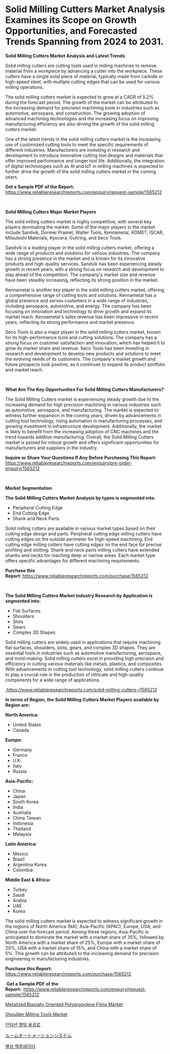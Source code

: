 <p><h1>Solid Milling Cutters Market Analysis Examines its Scope on Growth Opportunities, and Forecasted Trends Spanning from 2024 to 2031.</h1></p><p><strong>Solid Milling Cutters Market Analysis and Latest Trends</strong></p>
<p><p>Solid milling cutters are cutting tools used in milling machines to remove material from a workpiece by advancing a cutter into the workpiece. These cutters have a single solid piece of material, typically made from carbide or high-speed steel, with multiple cutting edges that can be used for various milling operations.</p><p>The solid milling cutters market is expected to grow at a CAGR of 5.2% during the forecast period. The growth of the market can be attributed to the increasing demand for precision machining tools in industries such as automotive, aerospace, and construction. The growing adoption of advanced machining technologies and the increasing focus on improving manufacturing efficiency are also driving the growth of the solid milling cutters market.</p><p>One of the latest trends in the solid milling cutters market is the increasing use of customized cutting tools to meet the specific requirements of different industries. Manufacturers are investing in research and development to introduce innovative cutting tool designs and materials that offer improved performance and longer tool life. Additionally, the integration of digital technologies such as AI and IoT in milling machines is expected to further drive the growth of the solid milling cutters market in the coming years.</p></p>
<p><strong>Get a Sample PDF of the Report:&nbsp;</strong> <a href="https://www.reliableresearchreports.com/enquiry/request-sample/1565212">https://www.reliableresearchreports.com/enquiry/request-sample/1565212</a></p>
<p>&nbsp;</p>
<p><strong>Solid Milling Cutters Major Market Players</strong></p>
<p><p>The solid milling cutters market is highly competitive, with several key players dominating the market. Some of the major players in the market include Sandvik, Dormer Pramet, Walter Tools, Kennametal, KOMET, ISCAR, Mitsubishi Materials, Kyocera, Guhring, and Seco Tools.</p><p>Sandvik is a leading player in the solid milling cutters market, offering a wide range of products and solutions for various industries. The company has a strong presence in the market and is known for its innovative products and high-quality services. Sandvik has been experiencing steady growth in recent years, with a strong focus on research and development to stay ahead of the competition. The company's market size and revenue have been steadily increasing, reflecting its strong position in the market.</p><p>Kennametal is another key player in the solid milling cutters market, offering a comprehensive range of cutting tools and solutions. Kennametal has a global presence and serves customers in a wide range of industries, including aerospace, automotive, and energy. The company has been focusing on innovation and technology to drive growth and expand its market reach. Kennametal's sales revenue has been impressive in recent years, reflecting its strong performance and market presence.</p><p>Seco Tools is also a major player in the solid milling cutters market, known for its high-performance tools and cutting solutions. The company has a strong focus on customer satisfaction and innovation, which has helped it to grow its market share and revenue. Seco Tools has been investing in research and development to develop new products and solutions to meet the evolving needs of its customers. The company's market growth and future prospects look positive, as it continues to expand its product portfolio and market reach.</p></p>
<p>&nbsp;</p>
<p><strong>What Are The Key Opportunities For Solid Milling Cutters Manufacturers?</strong></p>
<p><p>The Solid Milling Cutters market is experiencing steady growth due to the increasing demand for high precision machining in various industries such as automotive, aerospace, and manufacturing. The market is expected to witness further expansion in the coming years, driven by advancements in cutting tool technology, rising automation in manufacturing processes, and growing investment in infrastructure development. Additionally, the market is likely to benefit from the increasing adoption of CNC machines and the trend towards additive manufacturing. Overall, the Solid Milling Cutters market is poised for robust growth and offers significant opportunities for manufacturers and suppliers in the industry.</p></p>
<p><strong>Inquire or Share Your Questions If Any Before Purchasing This Report:</strong> <a href="https://www.reliableresearchreports.com/enquiry/pre-order-enquiry/1565212">https://www.reliableresearchreports.com/enquiry/pre-order-enquiry/1565212</a></p>
<p>&nbsp;</p>
<p><strong>Market Segmentation</strong></p>
<p><strong>The Solid Milling Cutters Market Analysis by types is segmented into:</strong></p>
<p><ul><li>Peripheral Cutting Edge</li><li>End Cutting Edge</li><li>Shank and Neck Parts</li></ul></p>
<p><p>Solid milling cutters are available in various market types based on their cutting edge design and parts. Peripheral cutting edge milling cutters have cutting edges on the outside perimeter for high-speed machining. End cutting edge milling cutters have cutting edges on the end face for precise profiling and slotting. Shank and neck parts milling cutters have extended shanks and necks for reaching deep or narrow areas. Each market type offers specific advantages for different machining requirements.</p></p>
<p><strong>Purchase this Report:&nbsp;</strong><a href="https://www.reliableresearchreports.com/purchase/1565212">https://www.reliableresearchreports.com/purchase/1565212</a></p>
<p>&nbsp;</p>
<p><strong>The Solid Milling Cutters Market Industry Research by Application is segmented into:</strong></p>
<p><ul><li>Flat Surfaces</li><li>Shoulders</li><li>Slots</li><li>Gears</li><li>Complex 3D Shapes</li></ul></p>
<p><p>Solid milling cutters are widely used in applications that require machining flat surfaces, shoulders, slots, gears, and complex 3D shapes. They are essential tools in industries such as automotive manufacturing, aerospace, and mold-making. Solid milling cutters excel in providing high precision and efficiency in cutting various materials like metals, plastics, and composites. With advancements in cutting tool technology, solid milling cutters continue to play a crucial role in the production of intricate and high-quality components for a wide range of applications.</p></p>
<p><a href="https://www.reliableresearchreports.com/solid-milling-cutters-r1565212">&nbsp;https://www.reliableresearchreports.com/solid-milling-cutters-r1565212</a></p>
<p><strong>In terms of Region, the Solid Milling Cutters Market Players available by Region are:</strong></p>
<p>
    <p> <strong> North America: </strong>
        <ul>
            <li>United States</li>
            <li>Canada</li>
        </ul>
        </p> 
    <p> <strong> Europe: </strong>
        <ul>
            <li>Germany</li>
            <li>France</li>
            <li>U.K.</li>
            <li>Italy</li>
            <li>Russia</li>
        </ul>
        </p> 
    <p> <strong> Asia-Pacific: </strong>
        <ul>
            <li>China</li>
            <li>Japan</li>
            <li>South Korea</li>
            <li>India</li>
            <li>Australia</li>
            <li>China Taiwan</li>
            <li>Indonesia</li>
            <li>Thailand</li>
            <li>Malaysia</li>
        </ul>
        </p> 
    <p> <strong> Latin America: </strong>
        <ul>
            <li>Mexico</li>
            <li>Brazil</li>
            <li>Argentina Korea</li>
            <li>Colombia</li>
        </ul>
        </p> 
    <p> <strong> Middle East & Africa: </strong>
        <ul>
            <li>Turkey</li>
            <li>Saudi</li>
            <li>Arabia</li>
            <li>UAE</li>
            <li>Korea</li>
        </ul>
    </p>
    </p>
<p><p>The solid milling cutters market is expected to witness significant growth in the regions of North America (NA), Asia-Pacific (APAC), Europe, USA, and China over the forecast period. Among these regions, Asia-Pacific is anticipated to dominate the market with a market share of 35%, followed by North America with a market share of 25%, Europe with a market share of 20%, USA with a market share of 15%, and China with a market share of 5%. This growth can be attributed to the increasing demand for precision engineering in manufacturing industries.</p></p>
<p><strong>Purchase this Report: </strong><a href="https://www.reliableresearchreports.com/purchase/1565212">https://www.reliableresearchreports.com/purchase/1565212</a></p>
<p>&nbsp;<strong>Get a Sample PDF of the Report:&nbsp;&nbsp;</strong><a href="https://www.reliableresearchreports.com/enquiry/request-sample/1565212">https://www.reliableresearchreports.com/enquiry/request-sample/1565212</a></p>
<p><strong></strong></p>
<p><p><a href="https://issuu.com/reportprime-2/docs/metalized-biaxially-oriented-polypropylene-films-m">Metalized Biaxially Oriented Polypropylene Films Market</a></p><p><a href="https://github.com/cecuraprangm/Market-Research-Report-List-2/blob/main/shoulder-milling-tools-market.md">Shoulder Milling Tools Market</a></p><p><a href="https://github.com/khytkeqagplkzqvh/Market-Research-Report-List-1/blob/main/403563824776.md">인덕션 멜팅 용광로</a></p><p><a href="https://medium.com/@austinallan03/%E9%83%A8%E5%B1%8B%E3%81%AE%E8%87%AA%E5%8B%95%E5%8C%96%E3%82%B7%E3%82%B9%E3%83%86%E3%83%A0%E5%B8%82%E5%A0%B4-%E5%B8%82%E5%A0%B4%E3%82%B7%E3%82%A7%E3%82%A2-%E5%B8%82%E5%A0%B4%E5%8B%95%E5%90%91-%E3%81%8A%E3%82%88%E3%81%B3%E5%B0%86%E6%9D%A5%E3%81%AE%E6%88%90%E9%95%B7%E3%81%AE%E6%8E%A2%E7%A9%B6-44f5ef5d4151">ルームオートメーションシステム</a></p><p><a href="https://medium.com/@piperhickle1/%EB%B0%B8%EB%B8%8C-%EC%95%A1%EC%B6%94%EC%97%90%EC%9D%B4%ED%84%B0-%EC%8B%9C%EC%9E%A5-%EC%84%B1%EA%B3%B5%EC%A0%81%EC%9D%B8-%EB%B9%84%EC%A6%88%EB%8B%88%EC%8A%A4-%EC%A0%84%EB%9E%B5%EC%9D%98-%EC%97%B4%EC%87%A0-2031%EB%85%84%EA%B9%8C%EC%A7%80-%EC%98%88%EC%B8%A1-4497fa6d32c6">밸브 액추에이터</a></p></p>